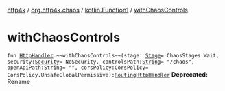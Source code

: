 [http4k](../../index.md) / [org.http4k.chaos](../index.md) / [kotlin.Function1](index.md) / [withChaosControls](./with-chaos-controls.md)

# withChaosControls

`fun `[`HttpHandler`](../../org.http4k.core/-http-handler.md)`.~~withChaosControls~~(stage: `[`Stage`](../-stage.md)` = ChaosStages.Wait, security: `[`Security`](../../org.http4k.contract.security/-security/index.md)` = NoSecurity, controlsPath: `[`String`](https://kotlinlang.org/api/latest/jvm/stdlib/kotlin/-string/index.html)` = "/chaos", openApiPath: `[`String`](https://kotlinlang.org/api/latest/jvm/stdlib/kotlin/-string/index.html)` = "", corsPolicy: `[`CorsPolicy`](../../org.http4k.filter/-cors-policy/index.md)` = CorsPolicy.UnsafeGlobalPermissive): `[`RoutingHttpHandler`](../../org.http4k.routing/-routing-http-handler/index.md)
**Deprecated:** Rename

